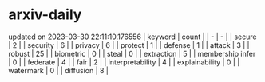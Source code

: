 # arxiv-daily
updated on 2023-03-30 22:11:10.176556
| keyword | count |
| - | - |
| secure | 2 |
| security | 6 |
| privacy | 6 |
| protect | 1 |
| defense | 1 |
| attack | 3 |
| robust | 25 |
| biometric | 0 |
| steal | 0 |
| extraction | 5 |
| membership infer | 0 |
| federate | 4 |
| fair | 2 |
| interpretability | 4 |
| explainability | 0 |
| watermark | 0 |
| diffusion | 8 |
